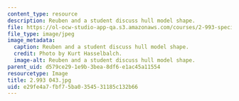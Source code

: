 ```yaml
---
content_type: resource
description: Reuben and a student discuss hull model shape.
file: https://ol-ocw-studio-app-qa.s3.amazonaws.com/courses/2-993-special-topics-in-mechanical-engineering-the-art-and-science-of-boat-design-january-iap-2007/e29fe4a7fbf75ba0354531185c132b66_2993043.jpg
file_type: image/jpeg
image_metadata:
  caption: Reuben and a student discuss hull model shape.
  credit: Photo by Kurt Hasselbalch.
  image-alt: Reuben and a student discuss hull model shape.
parent_uid: d579ce29-1e9b-3bea-8df6-e1ac45a11554
resourcetype: Image
title: 2.993 043.jpg
uid: e29fe4a7-fbf7-5ba0-3545-31185c132b66
---
```

